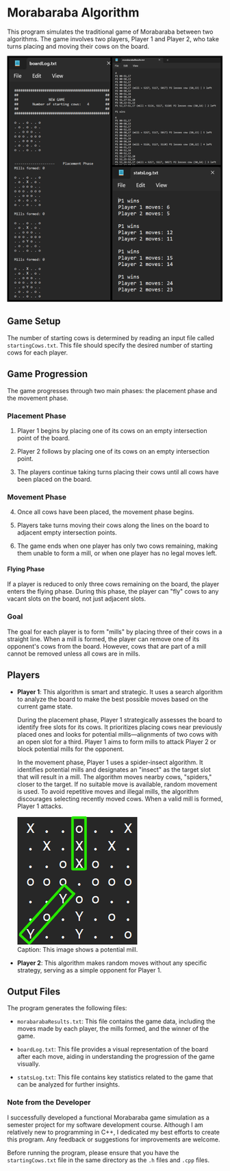 # Morabaraba Algorithm

This program simulates the traditional game of Morabaraba between two algorithms. The game involves two players, Player 1 and Player 2, who take turns placing and moving their cows on the board.

![Project Images](images/project.svg)

## Game Setup

The number of starting cows is determined by reading an input file called `startingCows.txt`. This file should specify the desired number of starting cows for each player.

## Game Progression

The game progresses through two main phases: the placement phase and the movement phase.

### Placement Phase

1. Player 1 begins by placing one of its cows on an empty intersection point of the board.

2. Player 2 follows by placing one of its cows on an empty intersection point.

3. The players continue taking turns placing their cows until all cows have been placed on the board.

### Movement Phase

4. Once all cows have been placed, the movement phase begins.

5. Players take turns moving their cows along the lines on the board to adjacent empty intersection points.

6. The game ends when one player has only two cows remaining, making them unable to form a mill, or when one player has no legal moves left.

#### Flying Phase

If a player is reduced to only three cows remaining on the board, the player enters the flying phase. During this phase, the player can "fly" cows to any vacant slots on the board, not just adjacent slots.

### Goal

The goal for each player is to form "mills" by placing three of their cows in a straight line. When a mill is formed, the player can remove one of its opponent's cows from the board. However, cows that are part of a mill cannot be removed unless all cows are in mills.

## Players

- **Player 1**: This algorithm is smart and strategic. It uses a search algorithm to analyze the board to make the best possible moves based on the current game state.

  During the placement phase, Player 1 strategically assesses the board to identify free slots for its cows. It prioritizes placing cows near previously placed ones and looks for potential mills—alignments of two cows with an open slot for a third. Player 1 aims to form mills to attack Player 2 or block potential mills for the opponent.

  In the movement phase, Player 1 uses a spider-insect algorithm. It identifies potential mills and designates an "insect" as the target slot that will result in a mill. The algorithm moves nearby cows, "spiders," closer to the target. If no suitable move is available, random movement is used. To avoid repetitive moves and illegal mills, the algorithm discourages selecting recently moved cows. When a valid mill is formed, Player 1 attacks.

  ![Potential Mill](images/potentialMill.png)
  <br>
  Caption: This image shows a potential mill.

- **Player 2**: This algorithm makes random moves without any specific strategy, serving as a simple opponent for Player 1.

## Output Files

The program generates the following files:

- `morabarabaResults.txt`: This file contains the game data, including the moves made by each player, the mills formed, and the winner of the game.

- `boardLog.txt`: This file provides a visual representation of the board after each move, aiding in understanding the progression of the game visually.

- `statsLog.txt`: This file contains key statistics related to the game that can be analyzed for further insights.

### Note from the Developer

I successfully developed a functional Morabaraba game simulation as a semester project for my software development course. Although I am relatively new to programming in C++, I dedicated my best efforts to create this program. Any feedback or suggestions for improvements are welcome.

Before running the program, please ensure that you have the `startingCows.txt` file in the same directory as the `.h` files and `.cpp` files.
